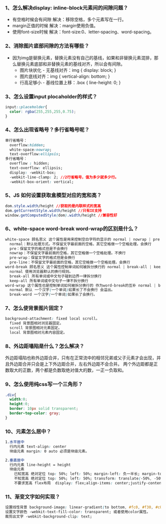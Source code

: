 ### 1、怎么解决display: inline-block元素间的间隙问题？
*  有空格时候会有间隙 解决：移除空格，多个元素写在一行。
*  margin正值的时候 解决：margin使用负值。
*  使用font-size时候 解决：font-size:0、letter-spacing、word-spacing。

### 2、消除图片底部间隙的方法有哪些？
*  因为img是替换元素，替换元素没有自己的基线，如果和非替换元素混排，那么替换元素底部和非替换元素的基线对齐，所以会有间隙。
    * 图片块状化 - 无基线对齐：img { display: block; }
    * 图片底线对齐：img { vertical-align: bottom; }
    * 行高足够小 - 基线位置上移：.box { line-height: 0; }

### 3、怎么设置input plocaholder的样式？
  ```css
  input::placeholder{
    color: rgba(255,255,255,0.75);
  }
  ```

### 4、怎么出现省略号？多行省略号呢？
  ```css
  单行省略号：
    overflow:hidden;
    white-space:nowrap;
    text-overflow:ellipsis;
  多行省略号：
    overflow : hidden;
    text-overflow: ellipsis;
    display: -webkit-box;
    -webkit-line-clamp: 2; //2行省略号，值为多少就多少行。
    -webkit-box-orient: vertical;
  ```

### 5、JS 如何设置获取盒模型对应的宽和高？
  ```css
  dom.style.width/height //获取的是内联样式的宽高
  dom.getCurrentStyle.width/height //只有IE支持
  window.getComputedStyle(dom).width/height //兼容性好
  ```

### 6、white-space word-break word-wrap的区别是什么？
  ```css
  white-space 顾名思义 这个属性是用来控制空白字符的显示的 normal | nowrap | pre | pre-wrap | pre-line。默认是normal
    normal：默认处理方式。不保留文字最前面的空格，其它空格做一个空格处理。会换行
    pre：保留文字的格式但是不会换行
    nowrap：不保留文字最前面的空格，其它空格做一个空格处理。不换行
    pre-wrap：保留文字的格式但是会换行
    pre-line：不保留文字最前面的空格，其它空格做一个空格处理。会换行
  word-break 顾名思义 这个属性控制单词如何被拆分换行的 normal | break-all | keep-all
    normal 使用浏览器默认的换行规则。
    break-all 所有单词或中文句子碰到边界一律拆分换行
    keep-all 所有单词或中文句子一律不拆分换行
  word-wrap 这个属性也是控制单词如何被拆分换行的 作为word-break的互补 normal | break-word
    normal 默认 一个汉字(一个单词)如果长了不会换行 会溢出。
    break-word 一个汉字(一个单词)如果长了会换行。
  ```

### 7、怎么使背景图片固定？
  ```css
  background-attachment: fixed local scroll。
    fixed 背景图相对浏览器固定。
    scroll 背景图相对元素固定。
    local 背景图相对元素内容固定。
  ```

### 8、外边距塌陷是什么？怎么解决？
  外边距塌陷也称外边距合并，只有在正常流中的相邻兄弟或父子元素才会出现，并且外边距合并只会是上下外边距合并，左右外边距不会合并。
  两个外边距都是正数取大的正数，两个都是负数取绝对值大的数，一正一负取和。

### 9、怎么使用纯css写一个三角形？
  ```css
  .div{
    width:0;
    height:0;
    border: 10px solid transparent;
    border-top-color: gray;
  }
  ```

### 10、元素怎么居中？
  ```css
  1.水平居中
    行内元素 text-align: center
    块级元素 margin: 0 auto 必须是块级元素。

  2.垂直居中
    行内元素 line-height = height
    块级元素
      已知宽高 绝对定位 top: 50%; left: 50%; margin-left: 负一半长; margin-top: 负一半高。
      不知宽高 绝对定位 top: 50%; left: 50%; transform: translate(-50%, -50%)。
      不要求宽高 flex布局  display: flex;align-items: center;justify-content: center。
  ```

### 11、渐变文字如何实现？
  ```css
  设置线性背景 background-image: linear-gradient(to bottom, #fc0, #f30, #c00, #600, #000);
  设置文字颜色 -webkit-text-fill-color: transparent; 或者使用color属性。
  裁剪出文字 -webkit-background-clip: text;
  ```
